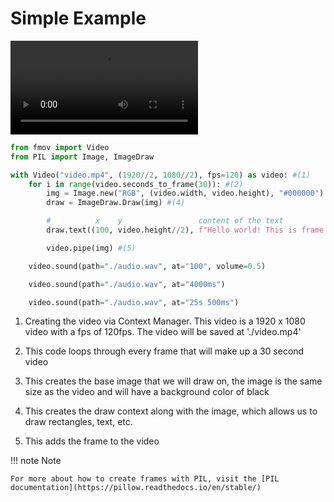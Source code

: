 # Simple Example

![output](../assets/simple.mp4)

```py title="main.py"
from fmov import Video
from PIL import Image, ImageDraw

with Video("video.mp4", (1920//2, 1080//2), fps=120) as video: #(1)
    for i in range(video.seconds_to_frame(30)): #(2)
        img = Image.new("RGB", (video.width, video.height), "#000000") #(3)
        draw = ImageDraw.Draw(img) #(4)

        #          x    y                 content of the text                     color
        draw.text((100, video.height//2), f"Hello world! This is frame {str(i)}", fill="#ffffff")

        video.pipe(img) #(5)

    video.sound(path="./audio.wav", at="100", volume=0.5)

    video.sound(path="./audio.wav", at="4000ms")

    video.sound(path="./audio.wav", at="25s 500ms")
```

1. Creating the video via Context Manager. This video is a 1920 x 1080 video with a fps of 120fps. The video will be saved at './video.mp4'

2. This code loops through every frame that will make up a 30 second video

3. This creates the base image that we will draw on, the image is the same size as the video and will have a background color of black

4. This creates the draw context along with the image, which allows us to draw rectangles, text, etc.

5. This adds the frame to the video

!!! note Note

    For more about how to create frames with PIL, visit the [PIL documentation](https://pillow.readthedocs.io/en/stable/)